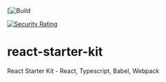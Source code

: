 

[![Build](https://github.com/MikeO7/react-starter-kit/workflows/Build/badge.svg)

[![Security Rating](https://sonarcloud.io/api/project_badges/measure?project=MikeO7_react-starter-kit&metric=security_rating)](https://sonarcloud.io/dashboard?id=MikeO7_react-starter-kit)

# react-starter-kit
React Starter Kit - React, Typescript, Babel, Webpack

